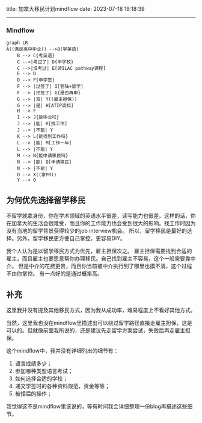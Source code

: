 title:  加拿大移民计划mindflow
date: 2023-07-18 19:18:39

-----------------------------
### Mindflow

```mermaid
graph LR
A((满足高中毕业)) -->B(学英语)
    B --> C{考英语}
    C -->|考过了| D{申学校}
    C -->|没考过| E[读ILAC pathway课程]
    E --> D
    D --> F{申学签}
    F --> |过签了| I[登陆+留学]
    F --> |拒签了| G{是否再申}
    G --> |否| Y((雇主担保))
    G --> |是| H[ATIP调档]
    H --> F
    I --> J{能毕业吗}
    J --> |能| K[找工作]
    J --> |不能| Y
    K --> L{能找到工作吗}
    L --> |能| M[工作一年]
    L --> |不能| Y
    M --> N{能申请移民吗}
    N --> |能| O[申请移民]
    N --> |不能| Y
    O --> X((拿PR))
    Y --> O

```


## 为何优先选择留学移民
不留学就拿身份，你在学术领域的英语水平很差，读写能力也很差。这样的话，你在加拿大的生活会很难受，而且你的工作能力也会受到很大的影响。找工作时因为没有当地的留学背景获得较少的job interview机会。
所以，留学移民是最好的选择。另外，留学移民更方便自己掌控，更容易DIY。

我个人认为是以留学移民方式为优先，雇主担保次之。 雇主担保需要找到合适的雇主，而且雇主也要愿意帮你办理移民。自己找到雇主不容易，这个一般需要靠中介。 但是中介的花费更贵，而且你当前被中介执行到了哪里也摸不清，这个过程不由你掌控。
有一点好的是通过概率高。



## 补充
这里我并没有提及其他移民方式，因为我从成功率，难易程度上不看好其他方式。

当然，这里我也没在mindflow里描述出可以绕过留学路径直接走雇主担保，这是可以的。但就像前面我所说的，还是建议先走留学方案尝试，失败后再走雇主担保。


这个mindflow中，我并没有详细列出的细节有：
1. 语言成绩多少；
2. 参加哪种类型语言考试；
3. 如何选择合适的学校；
4. 递交学签时的各种资料规范，资金等等；
5. 被拒后的操作；

我觉得这不是mindflow里该说的，等有时间我会详细整理一份blog再描述这些细节。
